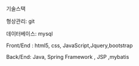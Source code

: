 기술스택

형상관리: git

데이터베이스: mysql

Front/End : html5, css, JavaScript,Jquery,bootstrap

Back/End: Java, Spring Framework , JSP ,mybatis 
